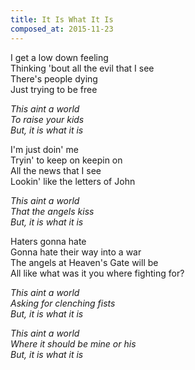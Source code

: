 ```yaml
---
title: It Is What It Is
composed_at: 2015-11-23
---
```


I get a low down feeling  
Thinking 'bout all the evil that I see  
There's people dying  
Just trying to be free  

*This aint a world*  
*To raise your kids*  
*But, it is what it is*  

I'm just doin' me  
Tryin' to keep on keepin on  
All the news that I see  
Lookin' like the letters of John  

*This aint a world*  
*That the angels kiss*  
*But, it is what it is*  

Haters gonna hate  
Gonna hate their way into a war  
The angels at Heaven's Gate will be  
All like what was it you where fighting for?  

*This aint a world*  
*Asking for clenching fists*  
*But, it is what it is*  

*This aint a world*  
*Where it should be mine or his*  
*But, it is what it is*  
